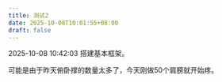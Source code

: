 ```yaml
---
title: 测试2
date: 2025-10-08T10:01:55+08:00
draft: false
---
```

2025-10-08 10:42:03 搭建基本框架。

可能是由于昨天俯卧撑的数量太多了，今天刚做50个肩膀就开始疼。

